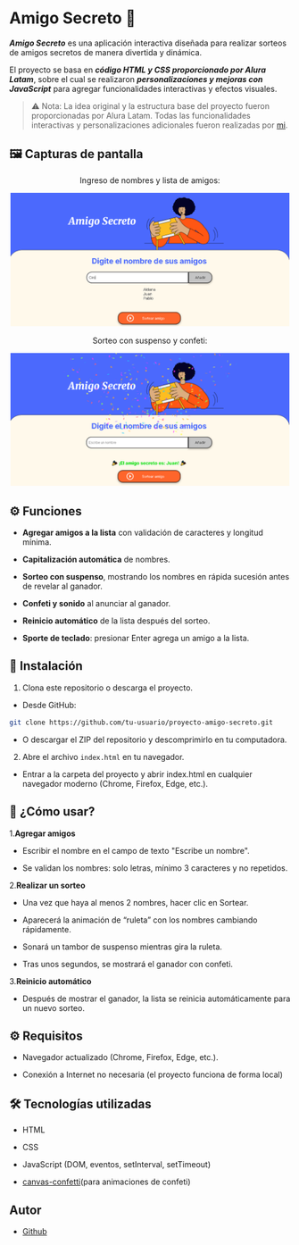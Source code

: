 # Amigo Secreto 🎉

***Amigo Secreto*** es una aplicación interactiva diseñada para realizar sorteos de amigos secretos de manera divertida y dinámica.

El proyecto se basa en ***código HTML y CSS proporcionado por Alura Latam***, sobre el cual se realizaron ***personalizaciones y mejoras con JavaScript*** para agregar funcionalidades interactivas y efectos visuales.

>⚠️ Nota: La idea original y la estructura base del proyecto fueron proporcionadas por Alura Latam. Todas las funcionalidades interactivas y personalizaciones adicionales fueron realizadas por [mi](https://github.com/Piojo13).

## 🖼 Capturas de pantalla

<div align="center">

Ingreso de nombres y lista de amigos:

<img src="assets/screenshots/screenshot1.png" alt="Screenshot de lista" width="500">

Sorteo con suspenso y confeti:

<img src="assets/screenshots/screenshot2.png" alt="Screenshot de sorteo" width="500">

</div>

## ⚙️ Funciones
- **Agregar amigos a la lista** con validación de caracteres y longitud mínima.

- **Capitalización automática** de nombres.

- **Sorteo con suspenso**, mostrando los nombres en rápida sucesión antes de revelar al ganador.

- **Confeti y sonido** al anunciar al ganador.

- **Reinicio automático** de la lista después del sorteo.

- **Sporte de teclado**: presionar Enter agrega un amigo a la lista.

## 🚀 Instalación
1. Clona este repositorio o descarga el proyecto.
- Desde GitHub:
```bash
git clone https://github.com/tu-usuario/proyecto-amigo-secreto.git
```
- O descargar el ZIP del repositorio y descomprimirlo en tu computadora.

2. Abre el archivo `index.html` en tu navegador.
- Entrar a la carpeta del proyecto y abrir index.html en cualquier navegador moderno (Chrome, Firefox, Edge, etc.).

## 📌 ¿Cómo usar?
1.**Agregar amigos**

- Escribir el nombre en el campo de texto "Escribe un nombre".

- Se validan los nombres: solo letras, mínimo 3 caracteres y no repetidos.

2.**Realizar un sorteo**

- Una vez que haya al menos 2 nombres, hacer clic en Sortear.

- Aparecerá la animación de “ruleta” con los nombres cambiando rápidamente.

- Sonará un tambor de suspenso mientras gira la ruleta.

- Tras unos segundos, se mostrará el ganador con confeti.

3.**Reinicio automático**

- Después de mostrar el ganador, la lista se reinicia automáticamente para un nuevo sorteo.

## ⚙️ Requisitos
- Navegador actualizado (Chrome, Firefox, Edge, etc.).

- Conexión a Internet no necesaria (el proyecto funciona de forma local)

## 🛠 Tecnologías utilizadas

- HTML

- CSS

- JavaScript (DOM, eventos, setInterval, setTimeout)

- [canvas-confetti](https://www.npmjs.com/package/canvas-confetti)(para animaciones de confeti)

## Autor
- [Github](https://github.com/Piojo13)